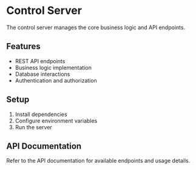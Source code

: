 # Control Server

The control server manages the core business logic and API endpoints.

## Features
- REST API endpoints
- Business logic implementation
- Database interactions
- Authentication and authorization

## Setup
1. Install dependencies
2. Configure environment variables
3. Run the server

## API Documentation
Refer to the API documentation for available endpoints and usage details. 

